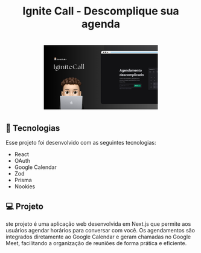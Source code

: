 <h1 align="center">Ignite Call - Descomplique sua agenda<h1/>

<p align="center">
  <img alt="Preview do projeto desenvolvido." src=".github/preview.png" width="60%">
</p>

## 🚀 Tecnologias

Esse projeto foi desenvolvido com as seguintes tecnologias:

- React
- OAuth
- Google Calendar
- Zod
- Prisma
- Nookies

## 💻 Projeto

ste projeto é uma aplicação web desenvolvida em Next.js que permite aos usuários agendar horários para conversar com você. Os agendamentos são integrados diretamente ao Google Calendar e geram chamadas no Google Meet, facilitando a organização de reuniões de forma prática e eficiente.

